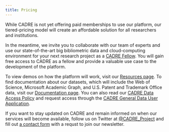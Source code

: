 ```yaml
---
title: Pricing
---
```


While CADRE is not yet offering paid memberships to use our platform, our tiered-pricing model will create an affordable solution for all researchers and institutions. 

In the meantime, we invite you to collaborate with our team of experts and use our state-of-the-art big bibliometric data and cloud-computing environment for your next research project as a [CADRE Fellow](https://cadre.iu.edu/work-with-us/cadre-fellowship). You will gain free access to CADRE as a fellow and provide a valuable use case to the development of the platform.

To view demos on how the platform will work, visit our [Resources page](https://cadre.iu.edu/resources). To find documentation about our datasets, which will include the Web of Science, Microsoft Academic Graph, and U.S. Patent and Trademark Office data, visit our [Documentation page](https://cadre.iu.edu/resources/documentation). You can also read our [CADRE Data Access Policy](https://cadre.iu.edu/resources/data-access-policy) and request access through the [CADRE General Data User Application](https://iuni.iu.edu/resources/cadre/general-data-user).

If you want to stay updated on CADRE and remain informed on when our services will become available, follow us on Twitter at [@CADRE_Project](https://twitter.com/CADRE_Project) and fill out [a contact form](https://cadre.iu.edu/contact-us) with a requst to join our newsletter.
